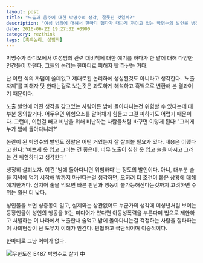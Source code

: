 ```yaml
---
layout: post
title: "노출과 음주에 대한 박명수의 생각, 잘못된 것일까?"
description: "여성 범죄에 대해서 한마디 했다가 대차게 까이고 있는 박명수의 발언을 냉정히 생각해봤다."
date: 2016-06-22 19:27:32 +0900
category: rezthink
tags: [흑백논리, 성범죄]
---
```


박명수가 라디오에서 여성범죄 관련 대비책에 대한 얘기를 하다가 한 말에 대해 다양한 인간들이 까댄다.
그들의 논리는 한마디로 피해자 탓 하냔는 거다.

난 이런 식의 까댐이 쓸데없고 제대로된 논리하에 생성된것도 아니라고 생각한다.
'노출 자제'를 피해자 탓 한다는걸로 보는것은
과도하게 해석하고 흑백으로 변환해 본 결과이기 때문이다.

노출 발언에 어떤 생각을 갖고있는 사람이든 밤에 돌아다니는건 위험할 수 있다는데 대부분 동의할거다.
어두우면 위험요소를 알아채기 힘들고 그걸 피하기도 어렵기 때문이다.
그런데, 이런걸 빼고 비난을 위해 비난하는 사람들처럼 바꾸면 이렇게 된다:
'그러게 누가 밤에 돌아다니래?'

논란이 된 박명수의 발언도 정말은 어떤 거였는지 잘 살펴볼 필요가 있다.
내용은 이랬다고 한다:
'예쁘게 옷 입고 그러는 건 좋은데, 너무 노출이 심한 옷 입고 술을 마시고 그러는 건 위험하다고 생각한다'

냉정히 살펴보자.
이건 '밤에 돌아다니면 위험하다'는 정도의 발언이다.
아니, 대부분 술을 저녁에 먹기 시작해 밤까지 마신다는걸 생각하면, 오히려 더 조건이 붙은 상황에 대해 얘기한거다.
심지어 술을 먹으면 빠른 판단과 행동이 불가능해진다는것까지 고려하면 수위는 훨씬 더 낮다.

성인물을 보면 성충동이 일고, 실제와는 상관없어도 누군가의 생각에 미성년처럼 보이는 등장인물이 성인의 행동을 하는 미디어가 있다면 아동성폭력을 부른다며 법으로 제한하고 처벌하는 이 나라에서 노출한채 술먹고 밤에 돌아다니는걸 걱정하는 사람을 질타하는 이 사회현상이 난 도무지 이해가 안간다.
편협하고 극단적이며 이중적이다.

한마디로 그냥 어이가 없다.

![무한도전 E487 박명수로 살기 中](https://lh3.googleusercontent.com/KfaDxUAJtZym9m5anhFRo-lI4MH0eT0apGojAM6erql1xRp0Zo6saHfOl2BX2xhac-d0A19YFg=s520 "“저도 배울 만큼 배운 사람이에요”")
